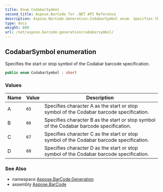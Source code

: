 ```yaml
---
title: Enum CodabarSymbol
second_title: Aspose.BarCode for .NET API Reference
description: Aspose.BarCode.Generation.CodabarSymbol enum. Specifies the start or stop symbol of the Codabar barcode specification
type: docs
weight: 880
url: /net/aspose.barcode.generation/codabarsymbol/
---
```

## CodabarSymbol enumeration

Specifies the start or stop symbol of the Codabar barcode specification.

```csharp
public enum CodabarSymbol : short
```

### Values

| Name | Value | Description |
| --- | --- | --- |
| A | `65` | Specifies character A as the start or stop symbol of the Codabar barcode specification. |
| B | `66` | Specifies character B as the start or stop symbol of the Codabar barcode specification. |
| C | `67` | Specifies character C as the start or stop symbol of the Codabar barcode specification. |
| D | `68` | Specifies character D as the start or stop symbol of the Codabar barcode specification. |

### See Also

* namespace [Aspose.BarCode.Generation](../../aspose.barcode.generation/)
* assembly [Aspose.BarCode](../../)


